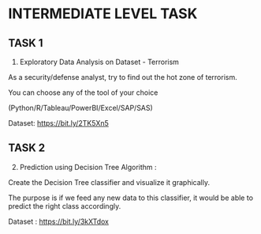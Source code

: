 
# INTERMEDIATE LEVEL TASK


## TASK 1
1) Exploratory Data Analysis on Dataset - Terrorism 

As a security/defense analyst, try to find out the hot zone of terrorism.

You can choose any of the tool of your choice  

(Python/R/Tableau/PowerBI/Excel/SAP/SAS) 

Dataset: https://bit.ly/2TK5Xn5


## TASK 2
2) Prediction using Decision Tree  Algorithm :

Create the Decision Tree classifier and visualize it graphically. 

The purpose is if we feed any new data to this classifier, it would be able to  predict the right class accordingly.  


Dataset : https://bit.ly/3kXTdox